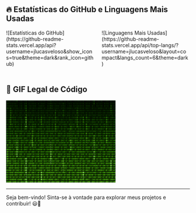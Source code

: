## 🔥 Estatísticas do GitHub e Linguagens Mais Usadas

<div style="display: flex; justify-content: space-between; flex-wrap: wrap;">
  <div style="width: 48%; margin-bottom: 20px;">
    ![Estatísticas do GitHub](https://github-readme-stats.vercel.app/api?username=jlucasveloso&show_icons=true&theme=dark&rank_icon=github)
  </div>
  <div style="width: 48%; margin-bottom: 20px;">
    ![Linguagens Mais Usadas](https://github-readme-stats.vercel.app/api/top-langs/?username=jlucasveloso&layout=compact&langs_count=6&theme=dark)
  </div>
</div>

## 🎨 GIF Legal de Código

<img src="https://github.com/jlucasveloso/jlucasveloso/blob/main/matrix-code-animation-gif-free-animated-background-716.gif?raw=true" width="300" />

---

Seja bem-vindo! Sinta-se à vontade para explorar meus projetos e contribuir! 😃🚀
